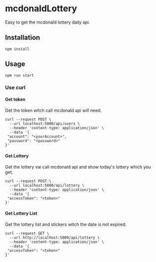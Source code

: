 # mcdonaldLottery

Easy to get the mcdonald lottery daily api.

## Installation
```
npm install
```

## Usage
```
npm run start
```

### Use curl
#### Get token
Get the token witch call mcdonald api will need.
```
curl --request POST \
  --url localhost:5000/api/users \
  --header 'content-type: application/json' \
  --data '{
 "account": "<yourAccount>",
 "password": "<password>"
}'
```

#### Get Lottery
Get the lottery vai call mcdonald api and show today's lottery which you get.
```
curl --request POST \
  --url localhost:5000/api/lottery \
  --header 'content-type: application/json' \
  --data '{
 "accessToken": "<token>"
}'
```

#### Get Lottery List
Get the lottery list and stickers witch the date is not expired. 
```
curl --request GET \
  --url http://localhost:5000/api/lottery \
  --header 'content-type: application/json' \
  --data '{
 "accessToken": "<token>"
}'
```
